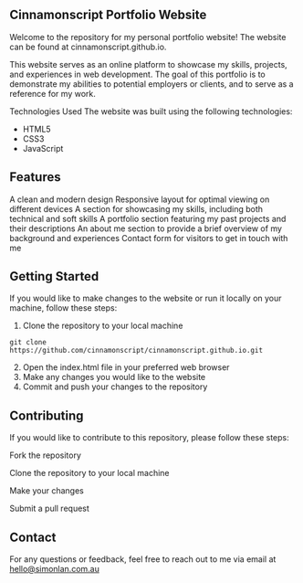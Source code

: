 ## Cinnamonscript Portfolio Website

Welcome to the repository for my personal portfolio website! The website can be found at cinnamonscript.github.io.

This website serves as an online platform to showcase my skills, projects, and experiences in web development. The goal of this portfolio is to demonstrate my abilities to potential employers or clients, and to serve as a reference for my work.

Technologies Used
The website was built using the following technologies:

* HTML5
* CSS3
* JavaScript

## Features
A clean and modern design
Responsive layout for optimal viewing on different devices
A section for showcasing my skills, including both technical and soft skills
A portfolio section featuring my past projects and their descriptions
An about me section to provide a brief overview of my background and experiences
Contact form for visitors to get in touch with me

## Getting Started
If you would like to make changes to the website or run it locally on your machine, follow these steps:

1. Clone the repository to your local machine

```git clone https://github.com/cinnamonscript/cinnamonscript.github.io.git```

2. Open the index.html file in your preferred web browser
3. Make any changes you would like to the website
4. Commit and push your changes to the repository

## Contributing
If you would like to contribute to this repository, please follow these steps:

Fork the repository

Clone the repository to your local machine

Make your changes

Submit a pull request

## Contact
For any questions or feedback, feel free to reach out to me via email at hello@simonlan.com.au
